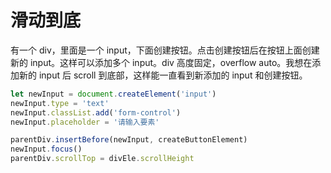 # 滑动到底

有一个 div，里面是一个 input，下面创建按钮。点击创建按钮后在按钮上面创建新的 input。这样可以添加多个 input。div 高度固定，overflow auto。我想在添加新的 input 后 scroll 到底部，这样能一直看到新添加的 input 和创建按钮。

```javascript
let newInput = document.createElement('input')
newInput.type = 'text'
newInput.classList.add('form-control')
newInput.placeholder = '请输入要素'

parentDiv.insertBefore(newInput, createButtonElement)
newInput.focus()
parentDiv.scrollTop = divEle.scrollHeight
```